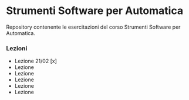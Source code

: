 # Strumenti Software per Automatica
Repository contenente le esercitazioni del corso Strumenti Software per Automatica.

### Lezioni
- Lezione 21/02 [x]
- Lezione
- Lezione
- Lezione
- Lezione
- Lezione
